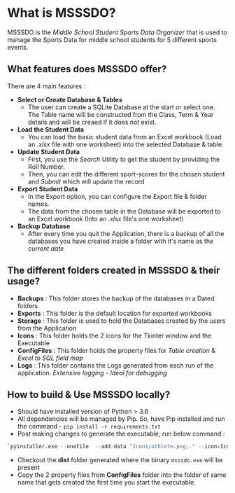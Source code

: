 # What is MSSSDO?

MSSSDO is the *Middle School Student Sports Data Organizer* that is used to manage the Sports Data for middle school students for 5 different sports events.

## What features does MSSSDO offer?

There are 4 main features :

* **Select or Create Database & Tables**
  * The user can create a SQLite Database at the start or select one. The Table name will be constructed from the Class, Term & Year details and will be creaed if it does not exist.
* **Load the Student Data**
  * You can load the basic student data from an Excel workbook (Load an *.xlsx* file with one worksheet) into the selected Database & table.
* **Update Student Data**
  * First, you use the *Search Utility* to get the student by providing the Roll Number.
  * Then, you can edit the different sport-scores for the chosen student and *Submit* which will update the record
* **Export Student Data**
  * In the Export option, you can configure the Export file & folder names.
  * The data from the chosen table in the Database will be exported to an Excel workbook (Into an *.xlsx* file's one worksheet)
* **Backup Database**
  * After every time you quit the Application, there is a backup of all the databases you have created inside a folder with it's name as the *current date*

## The different folders created in MSSSDO & their usage?

* **Backups** : This folder stores the backup of the databases in a Dated folders
* **Exports** : This folder is the default location for exported workbooks
* **Storage** : This folder is used to hold the Databases created by the users from the Application
* **Icons** : This folder holds the 2 icons for the Tkinter window and the Executable
* **ConfigFiles** : This folder holds the property files for *Table creation* & *Excel to SQL field map*
* **Logs** : This folder contains the Logs generated from each run of the application. *Extensive logging - Ideal for debugging*

## How to build & Use MSSSDO locally?

* Should have installed version of Python > 3.6
* All dependencies will be managed by Pip. So, have Pip installed and run the command - `pip install -r requirements.txt`
* Post making changes to generate the executable, run below command :

```python
`pyinstaller.exe --onefile  --add-data "Icons/athlete.png;." --icon=Icons/athlete-big.ico homepage.py`
```

* Checkout the **dist** folder generated where the binary `msssdo.exe` will be present
* Copy the 2 property files from **ConfigFiles** folder into the folder of same name that gets created the first time you start the executable.

